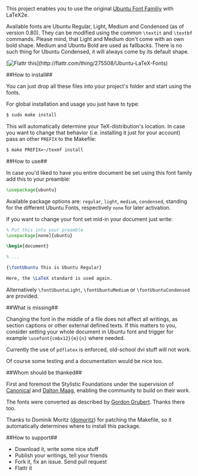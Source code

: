 This project enables you to use the original [Ubuntu Font Familiy](http://font.ubuntu.com) with LaTeX2e.

Available fonts are Ubuntu Regular, Light, Medium and Condensed (as of version 0.80). They can be modified using the common `\textit` and `\textbf` commands. Please mind, that Light and Medium don't come with an own bold shape. Medium and Ubuntu Bold are used as fallbacks. There is no such thing for Ubuntu Condensed, it will always come by its default shape.

[![Flattr this](http://api.flattr.com/button/flattr-badge-large.png")](http://flattr.com/thing/275508/Ubuntu-LaTeX-Fonts)

##How to install##

You can just drop all these files into your project's folder and start using the fonts.

For global installation and usage you just have to type:

```bash
$ sudo make install
```

This will automatically determine your TeX-distribution's location. In case you want to change that behavior (i.e. installing it just for your account) pass an other `PREFIX` to the Makefile:

```bash
$ make PREFIX=~/texmf install
```

##How to use##

In case you'd liked to have you entire document be set using this font family add this to your preamble:

```latex
\usepackage{ubuntu}
```

Available package options are: `regular`, `light`, `medium`, `condensed`, standing for the different Ubuntu Fonts, respectively `none` for later activation.

If you want to change your font set mid-in your document just write:

```latex
% Put this into your preamble
\usepackage[none]{ubuntu}

\begin{document}

% ...

{\fontUbuntu This is Ubuntu Regular}

Here, the \LaTeX standard is used again.
```

Alternatively `\fontUbuntuLight`, `\fontUbuntuMedium` or `\fontUbuntuCondensed` are provided.

##What is missing##

Changing the font in the middle of a file does not affect all writings, as section captions or other external defined texts. If this matters to you, consider setting your whole document in Ubuntu font and trigger for example `\usefont{cmbx12}{m}{n}` where needed.

Currently the use of `pdflatex` is enforced, old-school dvi stuff will not work.

Of course some testing and a documentation would be nice too.

##Whom should be thanked##

First and foremost the Stylistic Foundations under the supervision of [Canonical](http://www.canonical.com/) and [Dalton Maag](http://www.daltonmaag.com/about/our_people.html), enabling the community to build on their work.

The fonts were converted as described by [Gordon Grubert](http://fachschaft.physik.uni-greifswald.de/~stitch/ttf.html). Thanks there too.

Thanks to Dominik Moritz ([domoritz](https://github.com/domoritz)) for patching the Makefile, so it automatically determines where to install this package.

##How to support##

* Download it, write some nice stuff
* Publish your writings, tell your friends
* Fork it, fix an issue. Send pull request
* Flattr it
